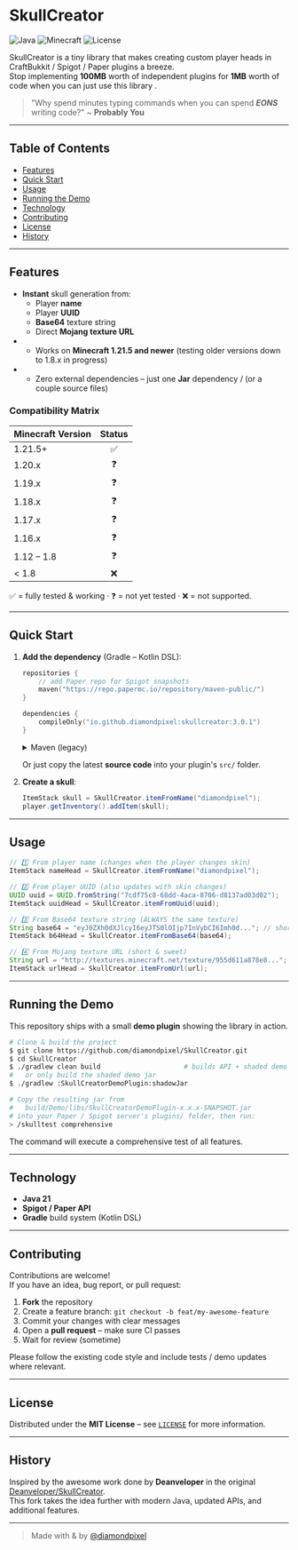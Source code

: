 # SkullCreator

![Java](https://img.shields.io/badge/language-Java%2021-orange)
![Minecraft](https://img.shields.io/badge/MC-1.12%2B-green)
![License](https://img.shields.io/github/license/diamondpixel/SkullCreator)

SkullCreator is a tiny library that makes creating custom player heads in CraftBukkit / Spigot / Paper plugins a breeze.  
Stop implementing **100MB** worth of independent plugins for **1MB** worth of code when you can just use this library .

> "Why spend minutes typing commands when you can spend _**EONS**_ writing code?" ~ **Probably You**

---

## Table of Contents
- [Features](#-features)
- [Quick Start](#-quick-start)
- [Usage](#-usage)
- [Running the Demo](#-running-the-demo)
- [Technology](#-technology)
- [Contributing](#-contributing)
- [License](#-license)
- [History](#-history)

---

## Features
- **Instant** skull generation from:
  - Player **name**
  - Player **UUID**
  - **Base64** texture string
  - Direct **Mojang texture URL**
- + Works on **Minecraft 1.21.5 and newer** (testing older versions down to 1.8.x in progress)
- - Zero external dependencies – just one **Jar** dependency / (or a couple source files)

### Compatibility Matrix

| Minecraft Version | Status |
|-------------------|:------:|
| 1.21.5+           | ✅ |
| 1.20.x            | ❓ |
| 1.19.x            | ❓ |
| 1.18.x            | ❓ |
| 1.17.x            | ❓ |
| 1.16.x            | ❓ |
| 1.12 – 1.8        | ❓ |
| < 1.8             | ❌ |

✅ = fully tested & working · ❓ = not yet tested · ❌ = not supported.

---

## Quick Start
1. **Add the dependency** (Gradle – Kotlin DSL):

   ```kotlin
   repositories {
       // add Paper repo for Spigot snapshots
       maven("https://repo.papermc.io/repository/maven-public/")
   }

   dependencies {
       compileOnly("io.github.diamondpixel:skullcreator:3.0.1")
   }
   ```

   <details>
   <summary>Maven (legacy)</summary>

   ```xml
   <dependency>
       <groupId>io.github.diamondpixel</groupId>
       <artifactId>skullcreator</artifactId>
       <version>3.0.1</version>
       <scope>compile</scope>
   </dependency>
   ```
   </details>

   Or just copy the latest **source code** into your plugin's `src/` folder.

2. **Create a skull**:

   ```java
   ItemStack skull = SkullCreator.itemFromName("diamondpixel");
   player.getInventory().addItem(skull);
   ```

---

## Usage
```java
// 1️⃣ From player name (changes when the player changes skin)
ItemStack nameHead = SkullCreator.itemFromName("diamondpixel");

// 2️⃣ From player UUID (also updates with skin changes)
UUID uuid = UUID.fromString("7cdf75c8-68dd-4aca-8706-d8137ad03d02");
ItemStack uuidHead = SkullCreator.itemFromUuid(uuid);

// 3️⃣ From Base64 texture string (ALWAYS the same texture)
String base64 = "eyJ0ZXh0dXJlcyI6eyJTS0lOIjp7InVybCI6Imh0d..."; // shortened
ItemStack b64Head = SkullCreator.itemFromBase64(base64);

// 4️⃣ From Mojang texture URL (short & sweet)
String url = "http://textures.minecraft.net/texture/955d611a878e8...";
ItemStack urlHead = SkullCreator.itemFromUrl(url);
```

---

## Running the Demo
This repository ships with a small **demo plugin** showing the library in action.

```bash
# Clone & build the project
$ git clone https://github.com/diamondpixel/SkullCreator.git
$ cd SkullCreator
$ ./gradlew clean build                     # builds API + shaded demo jar
#   or only build the shaded demo jar
$ ./gradlew :SkullCreatorDemoPlugin:shadowJar

# Copy the resulting jar from
#   build/Demo/libs/SkullCreatorDemoPlugin-x.x.x-SNAPSHOT.jar
# into your Paper / Spigot server's plugins/ folder, then run:
> /skulltest comprehensive
```
The command will execute a comprehensive test of all features.


---

## Technology
- **Java 21**
- **Spigot / Paper API**
- **Gradle** build system (Kotlin DSL)

---

## Contributing
Contributions are welcome!  
If you have an idea, bug report, or pull request:
1. **Fork** the repository
2. Create a feature branch: `git checkout -b feat/my-awesome-feature`
3. Commit your changes with clear messages
4. Open a **pull request** – make sure CI passes
5. Wait for review (sometime)

Please follow the existing code style and include tests / demo updates where relevant.

---

## License
Distributed under the **MIT License** – see [`LICENSE`](LICENSE) for more information.

---

## History
Inspired by the awesome work done by **Deanveloper** in the original
[Deanveloper/SkullCreator](https://github.com/Deanveloper/SkullCreator).  
This fork takes the idea further with modern Java, updated APIs, and additional
features.

---

> Made with  &  by [@diamondpixel](https://github.com/diamondpixel)